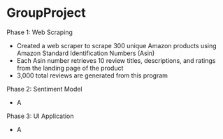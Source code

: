 # GroupProject
Phase 1: Web Scraping
  - Created a web scraper to scrape 300 unique Amazon products using Amazon Standard Identification Numbers (Asin)
  - Each Asin number retrieves 10 review titles, descriptions, and ratings from the landing page of the product
  - 3,000 total reviews are generated from this program

Phase 2: Sentiment Model
  - A

Phase 3: UI Application
  - A
